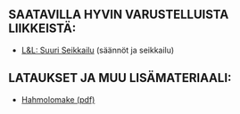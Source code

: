 ## SAATAVILLA HYVIN VARUSTELLUISTA LIIKKEISTÄ:

- [L&L: Suuri Seikkailu](/less) (säännöt ja seikkailu)

## LATAUKSET JA MUU LISÄMATERIAALI:

- [Hahmolomake (pdf)](/less/hahmolomake.pdf)